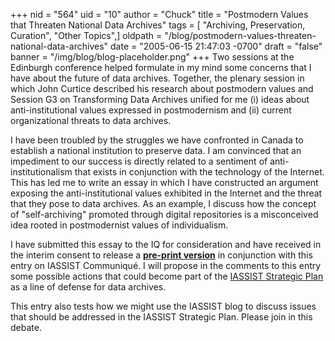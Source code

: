 +++
nid = "564"
uid = "10"
author = "Chuck"
title = "Postmodern Values that Threaten National Data Archives"
tags = [ "Archiving, Preservation, Curation", "Other Topics",]
oldpath = "/blog/postmodern-values-threaten-national-data-archives"
date = "2005-06-15 21:47:03 -0700"
draft = "false"
banner = "/img/blog/blog-placeholder.png"
+++
Two sessions at the Edinburgh conference helped formulate in my mind
some concerns that I have about the future of data archives. Together,
the plenary session in which John Curtice described his research about
postmodern values and Session G3 on Transforming Data Archives unified
for me (i) ideas about anti-institutional values expressed in
postmodernism and (ii) current organizational threats to data archives.

I have been troubled by the struggles we have confronted in Canada to
establish a national institution to preserve data. I am convinced that
an impediment to our success is directly related to a sentiment of
anti-institutionalism that exists in conjunction with the technology of
the Internet. This has led me to write an essay in which I have
constructed an argument exposing the anti-institutional values exhibited
in the Internet and the threat that they pose to data archives. As an
example, I discuss how the concept of "self-archiving" promoted
through digital repositories is a misconceived idea rooted in
postmodernist values of individualism.

I have submitted this essay to the IQ for consideration and have
received in the interim consent to release a [**pre-print
version**](http://datalib.library.ualberta.ca/~humphrey/Postmodern_and_Data.htm)
in conjunction with this entry on IASSIST Communiqué. I will propose in
the comments to this entry some possible actions that could become part
of the [IASSIST Strategic
Plan](http://www.iassistdata.org/membership/plan_june2004.pdf) as a line
of defense for data archives.

This entry also tests how we might use the IASSIST blog to discuss
issues that should be addressed in the IASSIST Strategic Plan. Please
join in this debate.
